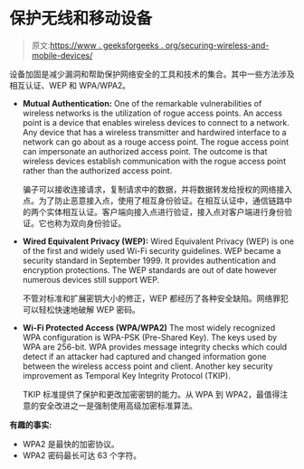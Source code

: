 # 保护无线和移动设备

> 原文:[https://www . geeksforgeeks . org/securing-wireless-and-mobile-devices/](https://www.geeksforgeeks.org/securing-wireless-and-mobile-devices/)

设备加固是减少漏洞和帮助保护网络安全的工具和技术的集合。其中一些方法涉及相互认证、WEP 和 WPA/WPA2。

*   **Mutual Authentication:**
    One of the remarkable vulnerabilities of wireless networks is the utilization of rogue access points. An access point is a device that enables wireless devices to connect to a network. Any device that has a wireless transmitter and hardwired interface to a network can go about as a rouge access point. The rogue access point can impersonate an authorized access point. The outcome is that wireless devices establish communication with the rogue access point rather than the authorized access point.

    骗子可以接收连接请求，复制请求中的数据，并将数据转发给授权的网络接入点。为了防止恶意接入点，使用了相互身份验证。在相互认证中，通信链路中的两个实体相互认证。客户端向接入点进行验证，接入点对客户端进行身份验证。它也称为双向身份验证。

*   **Wired Equivalent Privacy (WEP):**
    Wired Equivalent Privacy (WEP) is one of the first and widely used Wi-Fi security guidelines. WEP became a security standard in September 1999\. It provides authentication and encryption protections. The WEP standards are out of date however numerous devices still support WEP.

    不管对标准和扩展密钥大小的修正，WEP 都经历了各种安全缺陷。网络罪犯可以轻松快速地破解 WEP 密码。

*   **Wi-Fi Protected Access (WPA/WPA2)**
    The most widely recognized WPA configuration is WPA-PSK (Pre-Shared Key). The keys used by WPA are 256-bit. WPA provides message integrity checks which could detect if an attacker had captured and changed information gone between the wireless access point and client. Another key security improvement as Temporal Key Integrity Protocol (TKIP).

    TKIP 标准提供了保护和更改加密密钥的能力。从 WPA 到 WPA2，最值得注意的安全改进之一是强制使用高级加密标准算法。

**有趣的事实:**

*   WPA2 是最快的加密协议。
*   WPA2 密码最长可达 63 个字符。